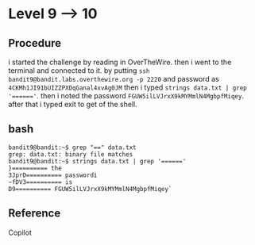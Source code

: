 # Level 9 --> 10

## Procedure
i started the challenge by reading in OverTheWire.
then i went to the terminal and connected to it.
by putting `ssh bandit9@bandit.labs.overthewire.org -p 2220` 
and password as `4CKMh1JI91bUIZZPXDqGanal4xvAg0JM`
then i typed `strings data.txt | grep '======'`.
then i noted the password `FGUW5ilLVJrxX9kMYMmlN4MgbpfMiqey`.
after that i typed exit to get of the shell.

## bash
```
bandit9@bandit:~$ grep "==" data.txt
grep: data.txt: binary file matches
bandit9@bandit:~$ strings data.txt | grep '======'
}========== the
3JprD========== passwordi
~fDV3========== is
D9========== FGUW5ilLVJrxX9kMYMmlN4MgbpfMiqey`
```

## Reference
Copilot
